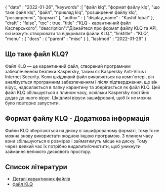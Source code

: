 {
  "date" : "2022-01-26",
  "keywords" :[ "файл klq", "формат файлу klq", "що таке файл klq", "файл", "приклад klq", "розширення файлу klq", "розширення", "формат" ],
  "author" : {
    "display_name" : "Kashif Iqbal"
},
  "draft" : "false",
  "toc" : true,
  "title" :"KLQ - карантинний файл Касперського",
  "description":"Дізнайтеся про формат файлу KLQ та API, які можуть створювати та відкривати файли KLQ.",
  "linktitle" : "KLQ",
  "menu" : {
    "docs" : {
      "parent" : "misc"
}
},
  "lastmod" : "2022-01-26"
}

## Що таке файл KLQ?

Файл KLQ — це карантинний файл, створений програмним забезпеченням безпеки Kaspersky, таким як Kaspersky Anti-Virus і Internet Security. Коли шкідливий файл виявляється на комп’ютері, він аналізується програмним забезпеченням і після підтвердження, що він вірус, надсилається в папку карантину та зберігається як файл KLQ. Цей файл KLQ збільшується з плином часу, оскільки Kaspersky постійно додає до нього вірус. Шкідливі віруси зашифровані, щоб їх не можна було повторно запустити.

## Формат файлу KLQ - Додаткова інформація

Файли KLQ зберігаються на диску в зашифрованому форматі, тому їх не можна знову використати жодною іншою програмою. З плином часу вони збільшуються в розмірах і займатимуть місце на диску. Тому через деякий час їх потрібно видалити/очистити, щоб уникнути займання великого дискового простору.

## Список літератури

* [Деталі карантинних файлів](https://forum.kaspersky.com/)
* [файл KLQ](https://forum.kaspersky.com/?q=klq%20file)

